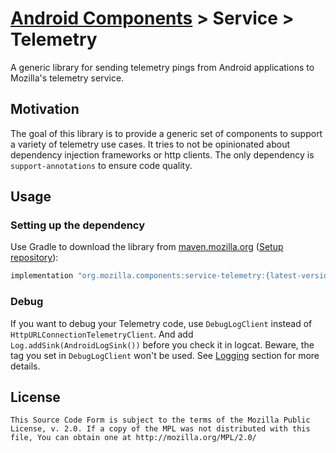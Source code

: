 # [Android Components](../../../README.md) > Service > Telemetry

A generic library for sending telemetry pings from Android applications to Mozilla's telemetry service.

## Motivation

The goal of this library is to provide a generic set of components to support a variety of telemetry use cases. It tries to not be opinionated about dependency injection frameworks or http clients. The only dependency is ``support-annotations`` to ensure code quality.

## Usage

### Setting up the dependency

Use Gradle to download the library from [maven.mozilla.org](https://maven.mozilla.org/) ([Setup repository](../../../README.md#maven-repository)):

```Groovy
implementation "org.mozilla.components:service-telemetry:{latest-version}"
```

### Debug

If you want to debug your Telemetry code, use ``DebugLogClient`` instead of ``HttpURLConnectionTelemetryClient``. And add ``Log.addSink(AndroidLogSink())`` before you check it in logcat. Beware, the tag you set in ``DebugLogClient`` won't be used. See [Logging](../../support/base/README.md#logging) section for more details.

## License

    This Source Code Form is subject to the terms of the Mozilla Public
    License, v. 2.0. If a copy of the MPL was not distributed with this
    file, You can obtain one at http://mozilla.org/MPL/2.0/
